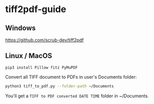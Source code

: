 # tiff2pdf-guide

## Windows

https://github.com/scrub-dev/tiff2pdf

## Linux / MacOS

`pip3 install Pillow fitz PyMuPDF`

Convert all TIFF document to PDFs in user's Documents folder:
```sh
python3 tiff_to_pdf.py --folder-path ~/Documents
```

You'll get a `TIFF to PDF converted DATE TIME` folder in ~/Documents.
